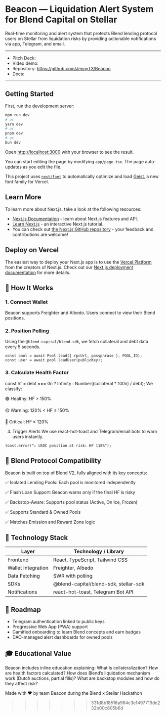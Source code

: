 # Beacon — Liquidation Alert System for Blend Capital on Stellar

Real-time monitoring and alert system that protects Blend lending protocol users on Stellar from liquidation risks by providing actionable notifications via app, Telegram, and email.

---
- Pitch Deck: 
- Video demo: 
- Repository: https://github.com/JennyT3/Beacon
- Docs: 

---
## Getting Started

First, run the development server:

```bash
npm run dev
# or
yarn dev
# or
pnpm dev
# or
bun dev
```

Open [http://localhost:3000](http://localhost:3000) with your browser to see the result.

You can start editing the page by modifying `app/page.tsx`. The page auto-updates as you edit the file.

This project uses [`next/font`](https://nextjs.org/docs/app/building-your-application/optimizing/fonts) to automatically optimize and load [Geist](https://vercel.com/font), a new font family for Vercel.

## Learn More

To learn more about Next.js, take a look at the following resources:

- [Next.js Documentation](https://nextjs.org/docs) - learn about Next.js features and API.
- [Learn Next.js](https://nextjs.org/learn) - an interactive Next.js tutorial.
- You can check out [the Next.js GitHub repository](https://github.com/vercel/next.js) - your feedback and contributions are welcome!

## Deploy on Vercel
The easiest way to deploy your Next.js app is to use the [Vercel Platform](https://vercel.com/new?utm_medium=default-template&filter=next.js&utm_source=create-next-app&utm_campaign=create-next-app-readme) from the creators of Next.js.
Check out our [Next.js deployment documentation](https://nextjs.org/docs/app/building-your-application/deploying) for more details.


## 🧠 How It Works

### 1. Connect Wallet
Beacon supports Freighter and Albedo. Users connect to view their Blend positions.

### 2. Position Polling
Using the `@blend-capital/blend-sdk`, we fetch collateral and debt data every 5 seconds.

```
const pool = await Pool.load({ rpcUrl, passphrase }, POOL_ID);
const user = await pool.loadUser(publicKey);
```


###  3. Calculate Health Factor 

const hf = debt === 0n ? Infinity : Number((collateral * 100n) / debt);
We classify:

🟢 Healthy: HF > 150%

🟡 Warning: 120% < HF ≤ 150%

🔴 Critical: HF ≤ 120%

4. Trigger Alerts
We use react-hot-toast and Telegram/email bots to warn users instantly.

```
toast.error("⚠️ USDC position at risk: HF 118%");
```
## 🧱 Blend Protocol Compatibility
Beacon is built on top of Blend V2, fully aligned with its key concepts:

✅ Isolated Lending Pools: Each pool is monitored independently

✅ Flash Loan Support: Beacon warns only if the final HF is risky

✅ Backstop-Aware: Supports pool status (Active, On Ice, Frozen)

✅ Supports Standard & Owned Pools

✅ Matches Emission and Reward Zone logic



## 🧪 Technology Stack
| Layer              | Technology / Library                  |
| ------------------ | ------------------------------------- |
| Frontend           | React, TypeScript, Tailwind CSS       |
| Wallet Integration | Freighter, Albedo                     |
| Data Fetching      | SWR with polling                      |
| SDKs               | @blend-capital/blend-sdk, stellar-sdk |
| Notifications      | react-hot-toast, Telegram Bot API     |



## 🧩 Roadmap
- Telegram authentication linked to public keys
- Progressive Web App (PWA) support
- Gamified onboarding to learn Blend concepts and earn badges
- DAO-managed alert dashboards for owned pools


## 🎓 Educational Value
Beacon includes inline education explaining:
What is collateralization?
How are health factors calculated?
How does Blend’s liquidation mechanism work (Dutch auctions, partial fills)?
What are backstop modules and how do they affect risk?

Made with ❤️ by team Beacon during the Blend x Stellar Hackathon
>>>>>>> 331d8b18516a964c3e1497719de232b00c805b6d
